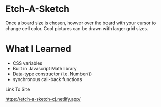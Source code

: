 
# Etch-A-Sketch

Once a board size is chosen, howver over the board with your cursor to change cell color. Cool pictures can be drawn with larger grid sizes.

# What I Learned

* CSS variables
* Built in Javascript Math library
* Data-type constructor (i.e. Number())
* synchronous call-back functions

Link To Site

https://etch-a-sketch-cj.netlify.app/
